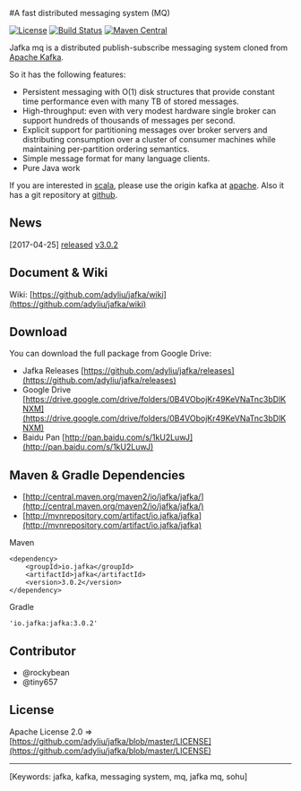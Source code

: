 #A fast distributed messaging system (MQ)

[![License](https://img.shields.io/github/license/adyliu/jafka.svg)](https://github.com/adyliu/jafka/blob/master/LICENSE)
[![Build Status](https://travis-ci.org/adyliu/jafka.png?branch=master)](https://travis-ci.org/adyliu/jafka)
[![Maven Central](https://img.shields.io/maven-central/v/io.jafka/jafka.svg)](http://search.maven.org/#search|ga|1|g%3A%22io.jafka%22%20a%3A%22jafka%22)

Jafka mq is a distributed publish-subscribe messaging system cloned from [Apache Kafka](http://kafka.apache.org/).

So it has the following features:

* Persistent messaging with O(1) disk structures that provide constant time performance even with many TB of stored messages.
* High-throughput: even with very modest hardware single broker can support hundreds of thousands of messages per second.
* Explicit support for partitioning messages over broker servers and distributing consumption over a cluster of consumer machines while maintaining per-partition ordering semantics.
* Simple message format for many language clients.
* Pure Java work

If you are interested in [scala](http://www.scala-lang.org/), please use the origin kafka at [apache](http://kafka.apache.org/). Also it has a git repository at [github](https://github.com/apache/kafka/).

## News

[2017-04-25] [released](https://github.com/adyliu/jafka/wiki/history) [v3.0.2](http://central.maven.org/maven2/io/jafka/jafka/)

## Document & Wiki

Wiki: [https://github.com/adyliu/jafka/wiki](https://github.com/adyliu/jafka/wiki)

## Download

You can download the full package from Google Drive:

* Jafka Releases [https://github.com/adyliu/jafka/releases](https://github.com/adyliu/jafka/releases)
* Google Drive [https://drive.google.com/drive/folders/0B4VObojKr49KeVNaTnc3bDlKNXM](https://drive.google.com/drive/folders/0B4VObojKr49KeVNaTnc3bDlKNXM)
* Baidu Pan [http://pan.baidu.com/s/1kU2LuwJ](http://pan.baidu.com/s/1kU2LuwJ)

## Maven & Gradle Dependencies

* [http://central.maven.org/maven2/io/jafka/jafka/](http://central.maven.org/maven2/io/jafka/jafka/)
* [http://mvnrepository.com/artifact/io.jafka/jafka](http://mvnrepository.com/artifact/io.jafka/jafka)

Maven

    <dependency>
        <groupId>io.jafka</groupId>
        <artifactId>jafka</artifactId>
        <version>3.0.2</version>
    </dependency>

Gradle

    'io.jafka:jafka:3.0.2'


## Contributor

* @rockybean
* @tiny657

## License

Apache License 2.0 => [https://github.com/adyliu/jafka/blob/master/LICENSE](https://github.com/adyliu/jafka/blob/master/LICENSE)

----
[Keywords: jafka, kafka, messaging system, mq, jafka mq, sohu]
